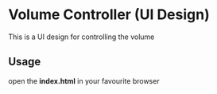 # Volume Controller (UI Design)

This is a UI design for controlling the volume



## Usage

open the __index.html__ in your favourite browser
